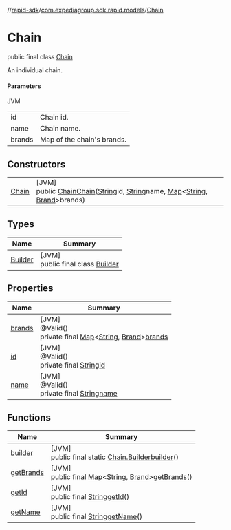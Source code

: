 //[rapid-sdk](../../../index.md)/[com.expediagroup.sdk.rapid.models](../index.md)/[Chain](index.md)

# Chain

public final class [Chain](index.md)

An individual chain.

#### Parameters

JVM

| | |
|---|---|
| id | Chain id. |
| name | Chain name. |
| brands | Map of the chain's brands. |

## Constructors

| | |
|---|---|
| [Chain](-chain.md) | [JVM]<br>public [Chain](index.md)[Chain](-chain.md)([String](https://docs.oracle.com/javase/8/docs/api/java/lang/String.html)id, [String](https://docs.oracle.com/javase/8/docs/api/java/lang/String.html)name, [Map](https://docs.oracle.com/javase/8/docs/api/java/util/Map.html)&lt;[String](https://docs.oracle.com/javase/8/docs/api/java/lang/String.html), [Brand](../-brand/index.md)&gt;brands) |

## Types

| Name | Summary |
|---|---|
| [Builder](-builder/index.md) | [JVM]<br>public final class [Builder](-builder/index.md) |

## Properties

| Name | Summary |
|---|---|
| [brands](index.md#-204553222%2FProperties%2F700308213) | [JVM]<br>@Valid()<br>private final [Map](https://docs.oracle.com/javase/8/docs/api/java/util/Map.html)&lt;[String](https://docs.oracle.com/javase/8/docs/api/java/lang/String.html), [Brand](../-brand/index.md)&gt;[brands](index.md#-204553222%2FProperties%2F700308213) |
| [id](index.md#-1289482229%2FProperties%2F700308213) | [JVM]<br>@Valid()<br>private final [String](https://docs.oracle.com/javase/8/docs/api/java/lang/String.html)[id](index.md#-1289482229%2FProperties%2F700308213) |
| [name](index.md#-1340571045%2FProperties%2F700308213) | [JVM]<br>@Valid()<br>private final [String](https://docs.oracle.com/javase/8/docs/api/java/lang/String.html)[name](index.md#-1340571045%2FProperties%2F700308213) |

## Functions

| Name | Summary |
|---|---|
| [builder](builder.md) | [JVM]<br>public final static [Chain.Builder](-builder/index.md)[builder](builder.md)() |
| [getBrands](get-brands.md) | [JVM]<br>public final [Map](https://docs.oracle.com/javase/8/docs/api/java/util/Map.html)&lt;[String](https://docs.oracle.com/javase/8/docs/api/java/lang/String.html), [Brand](../-brand/index.md)&gt;[getBrands](get-brands.md)() |
| [getId](get-id.md) | [JVM]<br>public final [String](https://docs.oracle.com/javase/8/docs/api/java/lang/String.html)[getId](get-id.md)() |
| [getName](get-name.md) | [JVM]<br>public final [String](https://docs.oracle.com/javase/8/docs/api/java/lang/String.html)[getName](get-name.md)() |
